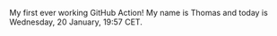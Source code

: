 My first ever working GitHub Action!
My name is Thomas and today is Wednesday, 20 January, 19:57 CET. 
